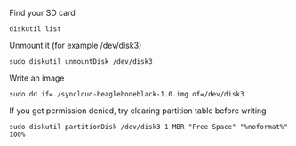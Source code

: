 Find your SD card 
````
diskutil list
````
Unmount it (for example /dev/disk3)
````
sudo diskutil unmountDisk /dev/disk3
````
Write an image
````
sudo dd if=./syncloud-beagleboneblack-1.0.img of=/dev/disk3
````
If you get permission denied, try clearing partition table before writing
````
sudo diskutil partitionDisk /dev/disk3 1 MBR "Free Space" "%noformat%" 100%
````
